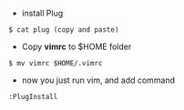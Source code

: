 * install Plug
```
$ cat plug (copy and paste)
```
* Copy **vimrc** to $HOME folder
```
$ mv vimrc $HOME/.vimrc
```
* now you just run vim, and add command
```
:PlugInstall
```

